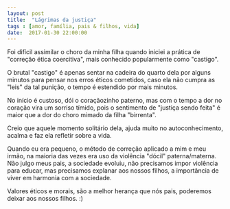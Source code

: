 ```yaml
---
layout: post
title:  "Lágrimas da justiça"
tags : [amor, família, pais & filhos, vida]
date:  2017-01-30 22:00:00
---
```


Foi difícil assimilar o choro da minha filha quando iniciei a prática de "correção ética coercitiva", mais conhecido popularmente como "castigo".

O brutal "castigo" é apenas sentar na cadeira do quarto dela por alguns minutos para pensar nos erros éticos cometidos, caso ela não cumpra as "leis" da tal punição, o tempo é estendido por mais minutos. 

No início é custoso, dói o coraçãozinho paterno, mas com o tempo a dor no coração vira um sorriso tímido, pois o sentimento de "justiça sendo feita" é maior que a dor do choro mimado da filha "birrenta".

Creio que aquele momento solitário dela, ajuda muito no autoconhecimento, acalma e faz ela refletir sobre a vida. 

Quando eu era pequeno, o método de correção aplicado a mim e meu irmão, na maioria das vezes era uso da violência "dócil" paterna/materna. Não julgo meus pais, a sociedade evoluiu, não precisamos impor violência para educar, mas precisamos explanar aos nossos filhos, a importância de viver em harmonia com a sociedade.

Valores éticos e morais, são a melhor herança que nós pais, poderemos deixar aos nossos filhos. :)